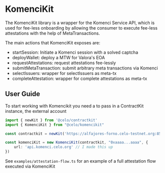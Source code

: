 # KomenciKit

The KomenciKit library is a wrapper for the Komenci Service API, which is used for fee-less onboarding by allowing 
the consumer to execute fee-less attestations with the help of MetaTransactions.

The main actions that KomenciKit exposes are:
- startSession: Initiate a Komenci session with a solved captcha
- deployWallet: deploy a MTW for Valora's EOA
- requestAttestations: request attestations fee-lessly 
- submitMetaTransaction: submit arbitrary meta transactions via Komenci
- selectIssuers: wrapper for selectIssuers as meta-tx
- completeAttestation: wrapper for complete attestations as meta-tx

## User Guide

To start working with Komencikit you need a to pass in a ContractKit instance, the external account 

```ts
import { newKit } from '@celo/contractkit'
import { KomenciKit } from "@celo/komencikit"

const contractkit = newKit('https://alfajores-forno.celo-testnet.org:8545')

const komenciKit = new KomenciKit(contractkit, "0xaaaa...aaaa", {
    url: 'api.komenci.celo.org' // I made this up
})
```

See `examples/attestation-flow.ts` for an example of a full attestation flow executed via KomenciKit
